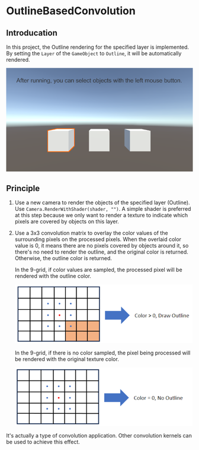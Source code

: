 # OutlineBasedConvolution

## Introducation
In this project, the Outline rendering for the specified layer is implemented. By setting the `Layer` of the `GameObject` to `Outline`, it will be automatically rendered.

![result](/Imgs/ImageEffects/Outline/outline_based_convolution_result.png)

## Principle
1. Use a new camera to render the objects of the specified layer (Outline). Use `Camera.RenderWithShader(shader, "")`. A simple shader is preferred at this step because we only want to render a texture to indicate which pixels are covered by objects on this layer.
2. Use a 3x3 convolution matrix to overlay the color values of the surrounding pixels on the processed pixels. When the overlaid color value is 0, it means there are no pixels covered by objects around it, so there's no need to render the outline, and the original color is returned. Otherwise, the outline color is returned.
    
    In the 9-grid, if color values are sampled, the processed pixel will be rendered with the outline color.

    ![01](/Imgs/ImageEffects/Outline/outline_based_convolution_01.png)

    In the 9-grid, if there is no color sampled, the pixel being processed will be rendered with the original texture color.
    
    ![02](/Imgs/ImageEffects/Outline/outline_based_convolution_02.png)

It's actually a type of convolution application. Other convolution kernels can be used to achieve this effect.